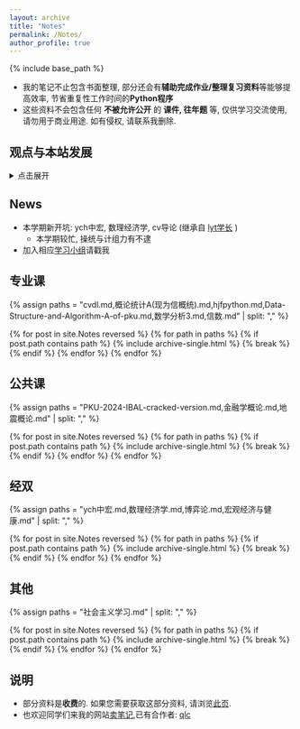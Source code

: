 ```yaml
---
layout: archive
title: "Notes"
permalink: /Notes/
author_profile: true
---
```


{% include base_path %}

- 我的笔记不止包含书面整理, 部分还会有**辅助完成作业/整理复习资料**等能够提高效率, 节省重复性工作时间的**Python程序**
- 这些资料不会包含任何 **不被允许公开** 的 **课件, 往年题** 等, 仅供学习交流使用, 请勿用于商业用途. 如有侵权, 请联系我删除.


## 观点与本站发展


  <style>

        /* 时间线容器 */
        .timeline-container {
            position: relative;
            max-width: 800px;
            margin: 0 auto;
        }

        /* 时间线竖线 */
        .timeline-container::after {
            content: '';
            position: absolute;
            width: 2px;
            background-color: #3498db;
            top: 0;
            bottom: 0;
            left: 20px;
        }

        /* 单个时间线项目 */
        .timeline-item {
            position: relative;
            margin-bottom: 40px;
            padding-left: 60px;
        }

        /* 时间节点圆点 */
        .timeline-node {
            position: absolute;
            left: 10px;
            top: 5px;
            width: 20px;
            height: 20px;
            background: #fff;
            border: 3px solid #3498db;
            border-radius: 50%;
            z-index: 1;
        }

        /* 内容区域 */
        .content {
            position: relative;
            background: #fff;
            padding: 20px;
            border-radius: 8px;
            box-shadow: 0 2px 8px rgba(0,0,0,0.1);
        }

        /* 时间标题 */
        .content h3 {
            color: #3498db;
            margin-bottom: 8px;
        }

        /* 时间日期 */
        .time {
            display: block;
            color: #666;
            font-size: 0.9em;
            margin-bottom: 10px;
        }

        /* 响应式设计 */
        @media (max-width: 600px) {
            .timeline-container::after {
                left: 10px;
            }
            
            .timeline-item {
                padding-left: 40px;
            }
            
            .timeline-node {
                left: 0;
            }
        }
    </style>
   <details><summary>点击展开 </summary>
  <div class="timeline-container">
        <!-- 2022 秋 -->
    <div class="timeline-item">
      <div class="timeline-node"></div>
        <div class="content">
                <h3>你好, EECS</h3>
                <span class="time">2022 秋</span>
                <p>入燕园，初窥计算机语言与 Github，度过了浑浑噩噩的第一个学期。</p>
        </div>
    </div>
        <!-- 2023 春 -->
    <div class="timeline-item">
      <div class="timeline-node"></div>
        <div class="content">
                <h3>写不好字的少年</h3>
                <span class="time">2023 春</span>
                <p>邂逅 <strong>markdown, LaTeX</strong> 等书面语言，用了一个学期熟练掌握了数学公式的书写，即背诵了绝大多数符号的代码，初学者可以善用 <a href="http://detexify.kirelabs.org/classify.html" target="_blank">Detexify</a>。彼时我连 word + 公式编辑器的配置都做不到随堂记录。虽然耗时耗力, 但精美的笔记产出仍动人心弦, 谁能料想, 那会是一个从小到大都写不好字的少年, 雕琢出来的字符诗. </p>
        </div>
      </div>
        <!-- 2024 春 -->
    <div class="timeline-item">
      <div class="timeline-node"></div>
      <div class="content">
                <h3>决策的博弈? 信息的博弈</h3>
                <span class="time">2024 春</span>
                <p>疲于应付图班硬课和双学位的我意识到：学长们祖传资料有<strong>补天之能</strong>，迥异于信科陈腐教学体系。我开始大规模记，主要是用 markdown。同时小范围传播，无形中作为筹码换取信息。</p>
        <div class="theory-box">
                    <ul>
                        <li>在高等教育领域，信息获取能力是继智力因素后的第二竞争力</li>
                        <li>技术文档能力已成为学术共同体的新型准入壁垒</li>
                        <li>知识共享可重构传统师生关系，推动新的教育公平进程</li>
                        <li>大概陈腐的不是信科，而是授课-学习-考试的模式，常为新的北大可以有更先进更高效的方法</li></ul>
        </div>
      </div>
    </div>
        <!-- 2024 暑假 -->
        <div class="timeline-item">
            <div class="timeline-node"></div>
            <div class="content">
                <h3>得之吾幸, 失之吾命</h3>
                <span class="time">2024 暑假</span>
                <p>那是我最颓废黑暗的一段时间, 可我闲暇时写的项目 <a href="https://github.com/ICUlizhi/PKU-2024-IBAL-cracked-version" target="_blank">PKU-2024-IBAL-cracked-version</a> 竟大幅提升了身边同学的分数, 同时将课外学习时长缩短整整 5 倍，这不过是调调 API，根本没有用上多少我的技术力。我萌生了将这种模式<strong>推广</strong>的想法。</p>
                <div class="methodology">
                    <ul>
                        <li>这是大乘佛法吗? </li>
                        <li>此后的一系列<a href="https://iculizhi.github.io/Blogs/%E8%B5%B0%E5%90%914'0%E8%AE%B2%E5%BA%A7(%E5%8C%97%E5%A4%A7%E4%BF%A1%E7%A7%91)" target="_blank">事件</a>, 让我逐步由闭源走向开源</li>
                    </ul>
                </div>
            </div>
        </div>
        <!-- 2024 秋 -->
    <div class="timeline-item">
            <div class="timeline-node"></div>
            <div class="content">
                <h3>开源宣言</h3>
                <span class="time">2024 秋</span>
                <p>本站建成，初志鬻文籍，半藏半公，兼营个人主页。然初志浅狭，<strong>今尽开我藏。岂在锱铢之利？</strong></p>
                <div class="methodology">
                    <ul>
                        <li>我的课程大多理科，自然语言处理又不可带入考场，写有固定答案的作业上大模型则是杀鸡用牛刀</li>
                        <li>因此 python 脚本少了，latex整理多了</li>
                        <li>但这不代表前者不够先进，如果有文科同学掌握了简单的 API 调用和 finetune，我想会大放异彩</li>
                    </ul>
                </div>
            </div>
        </div>
        <!-- 2025 春 -->
      <div class="timeline-item">
            <div class="timeline-node"></div>
            <div class="content">
                <h3>范式升级</h3>
                <span class="time">2025 春</span>
                <p>经娄学长指点，我决定全面采用基于 LaTeX 的 <a href="https://github.com/ElegantLaTeX/ElegantBook" target="_blank">ElegantBook</a> 模版，这意味着教材/专著级的笔记质量，可刻印成书。</p>
            </div>
        </div>
  </div>
</details>



## News

- 本学期新开坑: ych中宏, 数理经济学, cv导论 (继承自 [lyt学长](https://www.lyt0112.com/) )
  - 本学期较忙, 操统与计组力有不逮
- 加入相应[学习小组](https://iculizhi.github.io/Blogs/%E5%8E%BB%E4%B8%AD%E5%BF%83%E5%8C%96%E5%AD%A6%E4%B9%A0%E5%B0%8F%E7%BB%84)请戳我

## 专业课

{% assign paths = "cvdl.md,概论统计A(现为信概统).md,hjfpython.md,Data-Structure-and-Algorithm-A-of-pku.md,数学分析3.md,信数.md" | split: "," %}

{% for post in site.Notes reversed %}
  {% for path in paths %}
    {% if post.path contains path %}
      {% include archive-single.html %}
      {% break %}
    {% endif %}
  {% endfor %}
{% endfor %}


## 公共课
{% assign paths = "PKU-2024-IBAL-cracked-version.md,金融学概论.md,地震概论.md" | split: "," %}

{% for post in site.Notes reversed %}
  {% for path in paths %}
    {% if post.path contains path %}
      {% include archive-single.html %}
      {% break %}
    {% endif %}
  {% endfor %}
{% endfor %}

## 经双
{% assign paths = "ych中宏.md,数理经济学.md,博弈论.md,宏观经济与健康.md" | split: "," %}

{% for post in site.Notes reversed %}
  {% for path in paths %}
    {% if post.path contains path %}
      {% include archive-single.html %}
      {% break %}
    {% endif %}
  {% endfor %}
{% endfor %}

## 其他
{% assign paths = "社会主义学习.md" | split: "," %}

{% for post in site.Notes reversed %}
  {% for path in paths %}
    {% if post.path contains path %}
      {% include archive-single.html %}
      {% break %}
    {% endif %}
  {% endfor %}
{% endfor %}


## 说明

- 部分资料是**收费**的. 如果您需要获取这部分资料, 请浏览[此页](https://iculizhi.github.io/Notes/notes).
- 也欢迎同学们来我的网站[卖笔记](https://iculizhi.github.io/Notes/notes),已有合作者: [qlc](https://github.com/Achyutace)

<script src="https://giscus.app/client.js"
        data-repo="ICUlizhi/ICUlizhi.github.io"
        data-repo-id="R_kgDOKfCXRQ"
        data-category="Announcements"
        data-category-id="DIC_kwDOKfCXRc4CknGa"
        data-mapping="url"
        data-strict="0"
        data-reactions-enabled="1"
        data-emit-metadata="1"
        data-input-position="top"
        data-theme="light"
        data-lang="zh-CN"
        data-loading="lazy"
        crossorigin="anonymous"
        async>
</script>